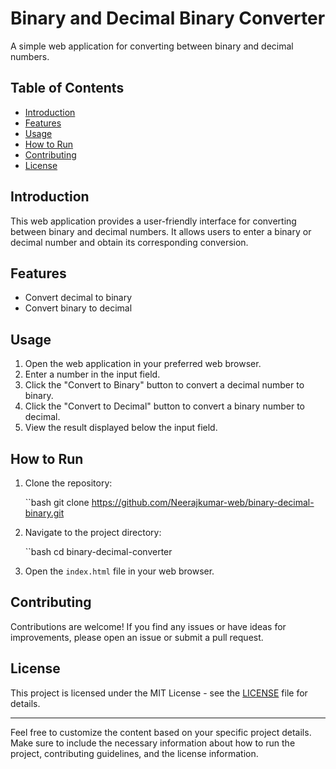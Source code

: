 
# Binary and Decimal Binary Converter

A simple web application for converting between binary and decimal numbers.

## Table of Contents

- [Introduction](#introduction)
- [Features](#features)
- [Usage](#usage)
- [How to Run](#how-to-run)
- [Contributing](#contributing)
- [License](#license)

## Introduction

This web application provides a user-friendly interface for converting between binary and decimal numbers. It allows users to enter a binary or decimal number and obtain its corresponding conversion.

## Features

- Convert decimal to binary
- Convert binary to decimal

## Usage

1. Open the web application in your preferred web browser.
2. Enter a number in the input field.
3. Click the "Convert to Binary" button to convert a decimal number to binary.
4. Click the "Convert to Decimal" button to convert a binary number to decimal.
5. View the result displayed below the input field.

## How to Run

1. Clone the repository:

   ``bash
   git clone https://github.com/Neerajkumar-web/binary-decimal-binary.git
   
3. Navigate to the project directory:

   ``bash
   cd binary-decimal-converter
   
4. Open the `index.html` file in your web browser.

## Contributing

Contributions are welcome! If you find any issues or have ideas for improvements, please open an issue or submit a pull request.

## License

This project is licensed under the MIT License - see the [LICENSE](LICENSE) file for details.

---

Feel free to customize the content based on your specific project details. Make sure to include the necessary information about how to run the project, contributing guidelines, and the license information.
